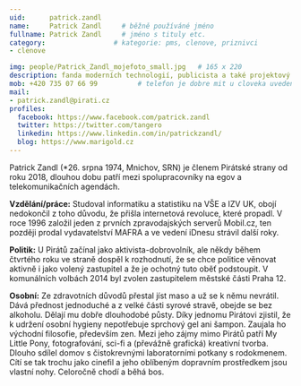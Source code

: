 ```yaml
---
uid:      patrick.zandl
name:     Patrick Zandl  	# běžně používáné jméno
fullname: Patrick Zandl  	# jméno s tituly etc.
category:                 # kategorie: pms, clenove, priznivci
- clenove

img: people/Patrick_Zandl_mojefoto_small.jpg   # 165 x 220
description: fanda moderních technologií, publicista a také projektový manažer  # kratký popis, max 160 znaků
mob: +420 735 07 66 99          # telefon je dobre mit u cloveka uvedeneho jako lokalni kontakt
mail:
- patrick.zandl@pirati.cz
profiles:
  facebook: https://www.facebook.com/patrick.zandl
  twitter: https://twitter.com/tangero
  linkedin: https://www.linkedin.com/in/patrickzandl/
  blog: https://www.marigold.cz
---
```


Patrick Zandl (*26. srpna 1974, Mnichov, SRN) je členem Pirátské strany od roku 2018, dlouhou dobu patří mezi spolupracovníky na egov a telekomunikačních agendách.

**Vzdělání/práce:** Studoval informatiku a statistiku na VŠE a IZV UK, obojí nedokončil z toho důvodu, že přišla internetová revoluce, které propadl. V roce 1996 založil jeden z prvních zpravodajských serverů Mobil.cz, ten později prodal vydavatelství MAFRA a ve vedení iDnesu strávil další roky. 

**Politik:** U Pirátů začínal jako aktivista-dobrovolník, ale někdy během čtvrtého roku ve straně dospěl k rozhodnutí, že se chce politice věnovat aktivně i jako volený zastupitel a že je ochotný tuto oběť podstoupit. V komunálních volbách 2014 byl zvolen zastupitelem městské části Praha 12.

**Osobní:** Ze zdravotních důvodů přestal jíst maso a už se k němu nevrátil. Dává přednost jednoduché a z velké části syrové stravě, obejde se bez alkoholu. Dělají mu dobře dlouhodobé půsty. Díky jednomu Pirátovi zjistil, že k udržení osobní hygieny nepotřebuje sprchový gel ani šampon. Zaujala ho východní filosofie, především zen. Mezi jeho zájmy mimo Pirátů patří My Little Pony, fotografování, sci-fi a (převážně grafická) kreativní tvorba. Dlouho sdílel domov s čistokrevnými laboratorními potkany s rodokmenem. Cítí se tak trochu jako cinefil a jeho oblíbeným dopravním prostředkem jsou vlastní nohy. Celoročně chodí a běhá bos.
